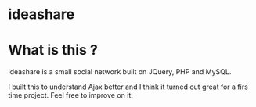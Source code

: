 # ideashare

# What is this ?

ideashare is a small social network built  on JQuery, PHP and MySQL. 

I built this to understand Ajax better and I think it turned out great for a firs time project.
Feel free to improve on it.

